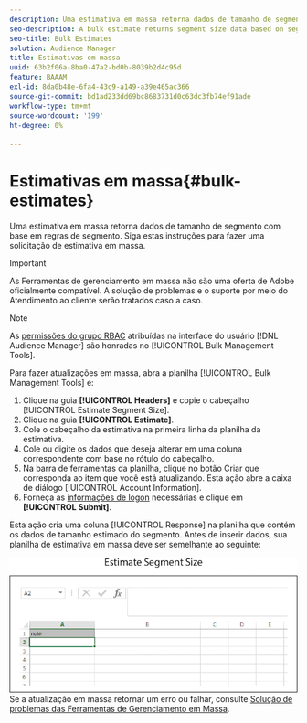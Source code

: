 ```yaml
---
description: Uma estimativa em massa retorna dados de tamanho de segmento com base em regras de segmento. Siga estas instruções para fazer uma solicitação de estimativa em massa.
seo-description: A bulk estimate returns segment size data based on segment rules. Follow these instructions to make a bulk estimate request.
seo-title: Bulk Estimates
solution: Audience Manager
title: Estimativas em massa
uuid: 63b2f06a-8ba0-47a2-bd0b-8039b2d4c95d
feature: BAAAM
exl-id: 8da0b48e-6fa4-43c9-a149-a39e465ac366
source-git-commit: bd1ad233dd69bc8683731d0c63dc3fb74ef91ade
workflow-type: tm+mt
source-wordcount: '199'
ht-degree: 0%

---
```


# Estimativas em massa{#bulk-estimates}

Uma estimativa em massa retorna dados de tamanho de segmento com base em regras de segmento. Siga estas instruções para fazer uma solicitação de estimativa em massa.

>[!IMPORTANT]
>
>As Ferramentas de gerenciamento em massa não são uma oferta de Adobe oficialmente compatível. A solução de problemas e o suporte por meio do Atendimento ao cliente serão tratados caso a caso.

<!-- 

t_bulk_estimates.xml

 -->

>[!NOTE]
>
>As [permissões do grupo RBAC](../../features/administration/administration-overview.md) atribuídas na interface do usuário [!DNL Audience Manager] são honradas no [!UICONTROL Bulk Management Tools].

Para fazer atualizações em massa, abra a planilha [!UICONTROL Bulk Management Tools] e:

1. Clique na guia **[!UICONTROL Headers]** e copie o cabeçalho [!UICONTROL Estimate Segment Size].
2. Clique na guia **[!UICONTROL Estimate]**.
3. Cole o cabeçalho da estimativa na primeira linha da planilha da estimativa.
4. Cole ou digite os dados que deseja alterar em uma coluna correspondente com base no rótulo do cabeçalho.
5. Na barra de ferramentas da planilha, clique no botão Criar que corresponda ao item que você está atualizando.
Esta ação abre a caixa de diálogo [!UICONTROL Account Information].
6. Forneça as [informações de logon](../../reference/bulk-management-tools/bulk-management-intro.md#auth-reqs) necessárias e clique em **[!UICONTROL Submit]**.

Esta ação cria uma coluna [!UICONTROL Response] na planilha que contém os dados de tamanho estimado do segmento. Antes de inserir dados, sua planilha de estimativa em massa deve ser semelhante ao seguinte:

![](assets/estimate.png)
Se a atualização em massa retornar um erro ou falhar, consulte [Solução de problemas das Ferramentas de Gerenciamento em Massa](../../reference/bulk-management-tools/bulk-troubleshooting.md).
